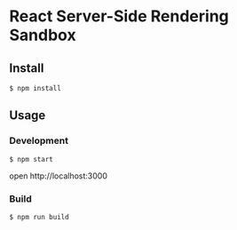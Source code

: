 # React Server-Side Rendering Sandbox

## Install

```
$ npm install
```

## Usage

### Development

```
$ npm start
```

open http://localhost:3000

### Build

```
$ npm run build
```
